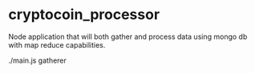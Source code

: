 cryptocoin_processor
====================

Node application that will both gather and process data using mongo db with map reduce capabilities.

./main.js gatherer
